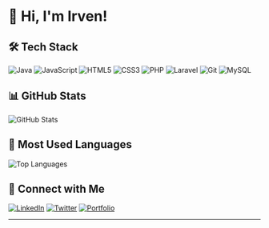 # 👋 Hi, I'm Irven!

## 🛠 Tech Stack
![Java](https://img.shields.io/badge/Java-%23ED8B00.svg?style=flat&logo=openjdk&logoColor=white)
![JavaScript](https://img.shields.io/badge/JavaScript-%23F7DF1E.svg?style=flat&logo=javascript&logoColor=black)
![HTML5](https://img.shields.io/badge/HTML5-%23E34F26.svg?style=flat&logo=html5&logoColor=white)
![CSS3](https://img.shields.io/badge/CSS3-%231572B6.svg?style=flat&logo=css3&logoColor=white)
![PHP](https://img.shields.io/badge/PHP-%23777BB4.svg?style=flat&logo=php&logoColor=white)
![Laravel](https://img.shields.io/badge/Laravel-%23FF2D20.svg?style=flat&logo=laravel&logoColor=white)
![Git](https://img.shields.io/badge/Git-%23F05033.svg?style=flat&logo=git&logoColor=white)
![MySQL](https://img.shields.io/badge/MySQL-%234479A1.svg?style=flat&logo=mysql&logoColor=white)

## 📊 GitHub Stats
![GitHub Stats](https://github-readme-stats.vercel.app/api?username=your-username&show_icons=true&theme=radical)

## 🚀 Most Used Languages
![Top Languages](https://github-readme-stats.vercel.app/api/top-langs/?username=your-username&layout=compact&theme=radical)

## 🔗 Connect with Me
[![LinkedIn](https://img.shields.io/badge/LinkedIn-%230A66C2.svg?style=flat&logo=linkedin&logoColor=white)](https://linkedin.com/in/your-profile)
[![Twitter](https://img.shields.io/badge/Twitter-%231DA1F2.svg?style=flat&logo=twitter&logoColor=white)](https://twitter.com/your-profile)
[![Portfolio](https://img.shields.io/badge/Portfolio-%23000000.svg?style=flat&logo=firefox&logoColor=white)](https://your-portfolio.com)

---

